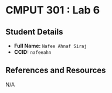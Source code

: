 # CMPUT 301 : Lab 6

## Student Details

- **Full Name:** `Nafee Ahnaf Siraj`
- **CCID:** `nafeeahn`

## References and Resources

N/A
